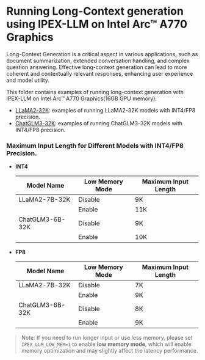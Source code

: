 # Running Long-Context generation using IPEX-LLM on Intel Arc™ A770 Graphics

Long-Context Generation is a critical aspect in various applications, such as document summarization, extended conversation handling, and complex question answering. Effective long-context generation can lead to more coherent and contextually relevant responses, enhancing user experience and model utility.

This folder contains examples of running long-context generation with IPEX-LLM on Intel Arc™ A770 Graphics(16GB GPU memory):

<!-- TODO: Maybe like this after adding more examples:
- [Single GPU](Single GPU): single GPU examples w & w/o batch.
- [Multiple GPU](Multiple GPU): multiple GPU examples w & w/o batch. -->
- [LLaMA2-32K](LLaMA2-32K): examples of running LLaMA2-32K models with INT4/FP8 precision.
- [ChatGLM3-32K](Chatglm3-32K): examples of running ChatGLM3-32K models with INT4/FP8 precision.

### Maximum Input Length for Different Models with INT4/FP8 Precision.

- **INT4**

    | Model Name | Low Memory Mode | Maximum Input Length |
    | -- | -- | -- |
    | LLaMA2-7B-32K | Disable | 9K |
    |  | Enable | 11K |
    | ChatGLM3-6B-32K | Disable | 9K |
    |  | Enable | 10K |

- **FP8**

    | Model Name | Low Memory Mode | Maximum Input Length |
    | -- | -- | -- |
    | LLaMA2-7B-32K | Disable | 7K |
    |  | Enable | 9K |
    | ChatGLM3-6B-32K | Disable | 8K |
    |  | Enable | 9K |

> Note: If you need to run longer input or use less memory, please set `IPEX_LLM_LOW_MEM=1` to enable **low memory mode**, which will enable memory optimization and may slightly affect the latency performance.